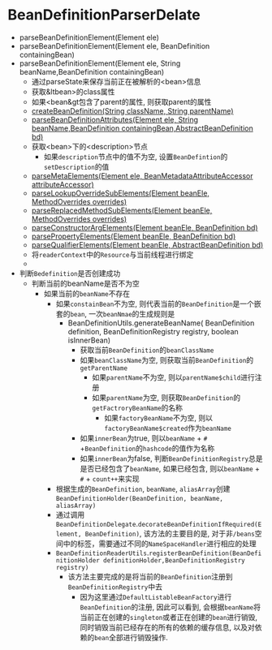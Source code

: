 # BeanDefinitionParserDelate
- parseBeanDefinitionElement(Element ele)
- parseBeanDefinitionElement(Element ele, BeanDefinition containingBean)
- parseBeanDefinitionElement(Element ele, String beanName,BeanDefinition containingBean)
    - 通过parseState来保存当前正在被解析的&lt;bean&gt;信息
    - 获取&ltbean&gt;的class属性
    - 如果&lt;bean&gt包含了parent的属性, 则获取parent的属性
    - [createBeanDefinition(String className, String parentName)](BeanDefinitionParserDelate_process.md#createbeandefinition)
    - [parseBeanDefinitionAttributes(Element ele, String beanName,BeanDefinition containingBean,AbstractBeanDefinition bd)](BeanDefinitionParserDelate_process.md#parsebeandefinitionattributes)
    - 获取&lt;bean&gt;下的&lt;description&gt;节点
        - 如果`description`节点中的值不为空, 设置`BeanDefintion`的`setDescription`的值
    - [parseMetaElements(Element ele, BeanMetadataAttributeAccessor attributeAccessor)](BeanDefinitionParserDelate_process.md#parsemetaelements)
    - [parseLookupOverrideSubElements(Element beanEle, MethodOverrides overrides)](BeanDefinitionParserDelate_process.md#parselookupoverridesubelements)
    - [parseReplacedMethodSubElements(Element beanEle, MethodOverrides overrides)](BeanDefinitionParserDelate_process.md#parsereplacedmethodsubelements)
    - [parseConstructorArgElements(Element beanEle, BeanDefinition bd)](BeanDefinitionParserDelate_process.md#parseconstructorargelements)
    - [parsePropertyElements(Element beanEle, BeanDefinition bd)](BeanDefinitionParserDelate_process.md#parsepropertyelements)
    - [parseQualifierElements(Element beanEle, AbstractBeanDefinition bd)](BeanDefinitionParserDelate_process.md#parsequalifierelements)
    - 将`readerContext`中的`Resource`与当前线程进行绑定
    -
- 判断`Bedefinition`是否创建成功
  - 判断当前的beanName是否不为空
    - 如果当前的`beanName`不存在
      - 如果`constainBean`不为空, 则代表当前的`BeanDefinition`是一个嵌套的`bean`, 一次`beanNmae`的生成规则是
        - BeanDefinitionUtils.generateBeanName(
	BeanDefinition definition, BeanDefinitionRegistry registry, boolean isInnerBean)
          - 获取当前`BeanDefinition`的`beanClassName`
          - 如果`beanClassName`为空, 则获取当前`BeanDefinition`的`getParentName`
            - 如果`parentName`不为空, 则以`parentName$child`进行注册
            - 如果`parentName`为空, 则获取`BeanDefinition`的`getFactroryBeanName`的名称
              - 如果`factoryBeanName`不为空, 则以`factoryBeanName$created`作为`beanName`
          - 如果`innerBean`为true, 则以`beanName` + `#` +`BeanDefinition`的`hashcode`的值作为名称
          - 如果`innerBean`为false, 判断`BeanDefinitionRegistry`总是是否已经包含了`beanName`, 如果已经包含, 则以`beanName` + `#` + `count++`来实现
      - 根据生成的`BeanDefinition`, `beanName`, `aliasArray`创建`BeanDefinitionHolder(BeanDefinition, beanName, aliasArray)`
      - 通过调用`BeanDefinitionDelegate`.`decorateBeanDefinitionIfRequired(Element, BeanDefinition)`, 该方法的主要目的是, 对于非`/beans`空间中的标签，需要通过不同的`NameSpaceHandler`进行相应的处理
      - `BeanDefinitionReaderUtils`.`registerBeanDefinition(BeanDefinitionHolder definitionHolder,BeanDefinitionRegistry registry)`
        - 该方法主要完成的是将当前的`BeanDefinition`注册到`BeanDefinitionRegistry`中去
          - 因为这里通过`DefaultListableBeanFactory`进行`BeanDefinition`的注册, 因此可以看到, 会根据`beanName`将当前正在创建的`singleton`或者正在创建的`bean`进行销毁, 同时销毁当前已经存在的所有的依赖的缓存信息, 以及对依赖的`bean`全部进行销毁操作.
